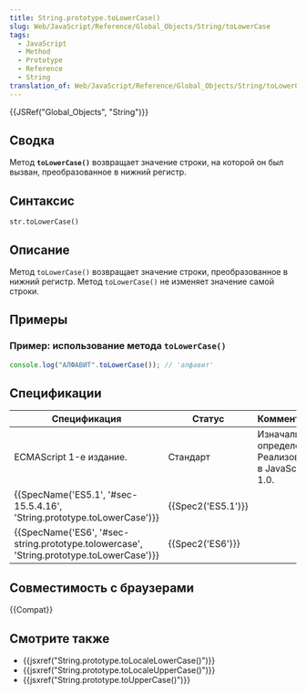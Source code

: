 ```yaml
---
title: String.prototype.toLowerCase()
slug: Web/JavaScript/Reference/Global_Objects/String/toLowerCase
tags:
  - JavaScript
  - Method
  - Prototype
  - Reference
  - String
translation_of: Web/JavaScript/Reference/Global_Objects/String/toLowerCase
---
```


{{JSRef("Global_Objects", "String")}}

## Сводка

Метод **`toLowerCase()`** возвращает значение строки, на которой он был вызван, преобразованное в нижний регистр.

## Синтаксис

```
str.toLowerCase()
```

## Описание

Метод `toLowerCase()` возвращает значение строки, преобразованное в нижний регистр. Метод `toLowerCase()` не изменяет значение самой строки.

## Примеры

### Пример: использование метода `toLowerCase()`

```js
console.log("АЛФАВИТ".toLowerCase()); // 'алфавит'
```

## Спецификации

| Спецификация                                                                             | Статус             | Комментарии                                            |
| ---------------------------------------------------------------------------------------- | ------------------ | ------------------------------------------------------ |
| ECMAScript 1-е издание.                                                                  | Стандарт           | Изначальное определение. Реализована в JavaScript 1.0. |
| {{SpecName('ES5.1', '#sec-15.5.4.16', 'String.prototype.toLowerCase')}}                  | {{Spec2('ES5.1')}} |                                                        |
| {{SpecName('ES6', '#sec-string.prototype.tolowercase', 'String.prototype.toLowerCase')}} | {{Spec2('ES6')}}   |                                                        |

## Совместимость с браузерами

{{Compat}}

## Смотрите также

- {{jsxref("String.prototype.toLocaleLowerCase()")}}
- {{jsxref("String.prototype.toLocaleUpperCase()")}}
- {{jsxref("String.prototype.toUpperCase()")}}

